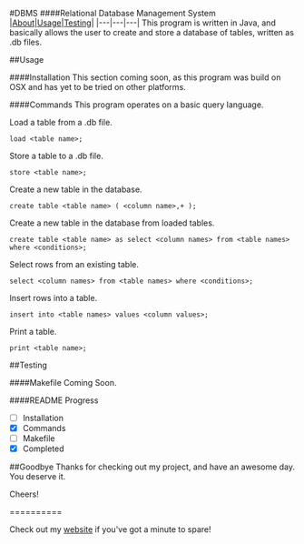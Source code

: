 #DBMS
####Relational Database Management System
|[About](https://github.com/Nickdill/DBMS#about)|[Usage](https://github.com/Nickdill/DBMS#usage)|[Testing](https://github.com/Nickdill/DBMS#testing)|
|---|---|---|
This program is written in Java, and basically allows the user to create and store a database of tables, written as <file name>.db files.

##Usage

####Installation
This section coming soon, as this program was build on OSX and has yet to be tried on other platforms.

####Commands
This program operates on a basic query language.

Load a table from a .db file.

    load <table name>;
Store a table to a .db file.

    store <table name>;
Create a new table in the database.

    create table <table name> ( <column name>,+ );
Create a new table in the database from loaded tables.

    create table <table name> as select <column names> from <table names> where <conditions>;
Select rows from an existing table.

    select <column names> from <table names> where <conditions>;
Insert rows into a table.

    insert into <table names> values <column values>;
Print a table.

    print <table name>;


##Testing

####Makefile
Coming Soon.

####README Progress

- [ ] Installation
- [x] Commands
- [ ] Makefile
- [x] Completed

##Goodbye
Thanks for checking out my project, and have an awesome day. You deserve it.

Cheers!

==========

Check out my [website](https://nicholasdill.com) if you've got a minute to spare!
